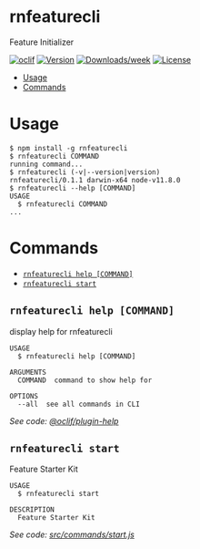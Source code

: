 rnfeaturecli
============

Feature Initializer

[![oclif](https://img.shields.io/badge/cli-oclif-brightgreen.svg)](https://oclif.io)
[![Version](https://img.shields.io/npm/v/rnfeaturestarterCli.svg)](https://npmjs.org/package/rnfeaturestarterCli)
[![Downloads/week](https://img.shields.io/npm/dw/rnfeaturestarterCli.svg)](https://npmjs.org/package/rnfeaturestarterCli)
[![License](https://img.shields.io/npm/l/rnfeaturestarterCli.svg)](https://github.com/Documents/rnfeaturestarterCli/blob/master/package.json)

<!-- toc -->
* [Usage](#usage)
* [Commands](#commands)
<!-- tocstop -->
# Usage
<!-- usage -->
```sh-session
$ npm install -g rnfeaturecli
$ rnfeaturecli COMMAND
running command...
$ rnfeaturecli (-v|--version|version)
rnfeaturecli/0.1.1 darwin-x64 node-v11.8.0
$ rnfeaturecli --help [COMMAND]
USAGE
  $ rnfeaturecli COMMAND
...
```
<!-- usagestop -->
# Commands
<!-- commands -->
* [`rnfeaturecli help [COMMAND]`](#rnfeaturecli-help-command)
* [`rnfeaturecli start`](#rnfeaturecli-start)

## `rnfeaturecli help [COMMAND]`

display help for rnfeaturecli

```
USAGE
  $ rnfeaturecli help [COMMAND]

ARGUMENTS
  COMMAND  command to show help for

OPTIONS
  --all  see all commands in CLI
```

_See code: [@oclif/plugin-help](https://github.com/oclif/plugin-help/blob/v2.1.6/src/commands/help.ts)_

## `rnfeaturecli start`

Feature Starter Kit

```
USAGE
  $ rnfeaturecli start

DESCRIPTION
  Feature Starter Kit
```

_See code: [src/commands/start.js](https://github.com/ashrithks/featurecli/blob/v0.1.1/src/commands/start.js)_
<!-- commandsstop -->
